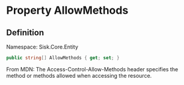 # Property AllowMethods

## Definition
Namespace: Sisk.Core.Entity

```csharp
public string[] AllowMethods { get; set; }
```

From MDN: The Access-Control-Allow-Methods header specifies the method or methods allowed when accessing the resource.

